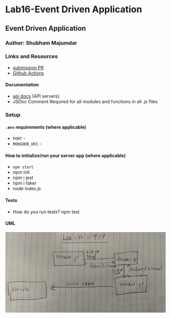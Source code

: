 # Lab16-Event Driven Application

## Event Driven Application

### Author: Shubham Majumdar

### Links and Resources
* [submission PR](https://github.com/Shubham-401n16/Lab-16-Event-Driven-Applications/pull/1)
* [Github Actions](https://github.com/Shubham-401n16/Lab-16-Event-Driven-Applications/actions)

#### Documentation
* [api docs](http://xyz.com/api-docs) (API servers)
* JSDoc Comment Required for all modules and functions in all .js files

### Setup
#### `.env` requirements (where applicable)
* `PORT` -
* `MONGODB_URI` -

#### How to initialize/run your server app (where applicable)
* `npm start`
* npm init
* npm i jest
* npm i faker
* node index.js
  
#### Tests
* How do you run tests?
npm test

#### UML
![UML Diagram](whiteboard.jpg)
